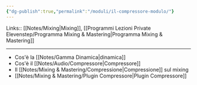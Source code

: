 ```yaml
---
{"dg-publish":true,"permalink":"/moduli/il-compressore-modulo/"}
---
```


Links:: [[Notes/Mixing\|Mixing]], [[Programmi Lezioni Private Elevenstep/Programma Mixing & Mastering\|Programma Mixing & Mastering]]

---

- Cos'è la [[Notes/Gamma Dinamica\|dinamica]]
- Cos'è il [[Notes/Audio/Compressore\|Compressore]]
- Il [[Notes/Mixing & Mastering/Compressione\|Compressione]] sul mixing
- [[Notes/Mixing & Mastering/Plugin Compressore\|Plugin Compressore]]

